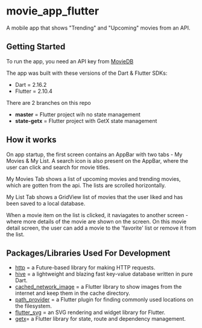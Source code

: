 # movie_app_flutter

A mobile app that shows "Trending" and "Upcoming" movies from an API.

## Getting Started

To run the app, you need an API key from [MovieDB](https://www.themoviedb.org/)

The app was built with these versions of the Dart & Flutter SDKs:
- Dart = 2.16.2
- Flutter = 2.10.4

There are 2 branches on this repo
- **master** = Flutter project wih no state management
- **state-getx** = Flutter project with GetX state management

## How it works
On app startup, the first screen contains an AppBar with two tabs - My Movies & My List.
A search icon is also present on the AppBar, where the user can click and search for movie titles.

My Movies Tab shows a list of upcoming movies and trending movies, which are gotten from the api.
The lists are scrolled horizontally.

My List Tab shows a GridView list of movies that the user liked and has been saved to a local database.

When a movie item on the list is clicked, it naviagates to another screen - where more details of the movie are shown on the screen. On this movie detail screen, the
user can add a movie to the 'favorite' list or remove it from the list.

## Packages/Libraries Used For Development
- [http](https://pub.dev/packages/http) = a Future-based library for making HTTP requests.
- [hive](https://pub.dev/packages/hive) = a lightweight and blazing fast key-value database written in pure Dart.
- [cached_network_image](https://pub.dev/packages/cached_network_image) = a Flutter library to show images from the internet and keep them in the cache directory.
- [path_provider](https://pub.dev/packages/path_provider) = a Flutter plugin for finding commonly used locations on the filesystem.
- [flutter_svg](https://pub.dev/packages/flutter_svg) = an SVG rendering and widget library for Flutter.
- [getx](https://pub.dev/packages/get)= a Flutter library for state, route and dependency management.
